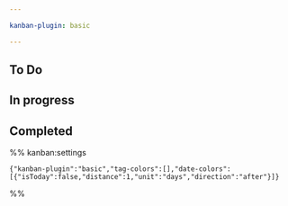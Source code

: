 ```yaml
---

kanban-plugin: basic

---
```


## To Do



## In progress



## Completed





%% kanban:settings
```
{"kanban-plugin":"basic","tag-colors":[],"date-colors":[{"isToday":false,"distance":1,"unit":"days","direction":"after"}]}
```
%%